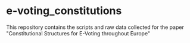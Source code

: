 # e-voting_constitutions
This repository contains the scripts and raw data collected for the paper "Constitutional Structures for E-Voting throughout Europe"
